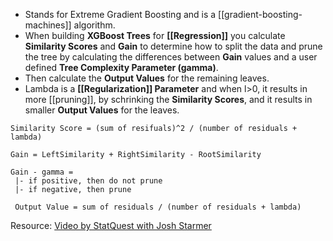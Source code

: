 - Stands for Extreme Gradient Boosting and is a [[gradient-boosting-machines]] algorithm.
- When building __XGBoost Trees__ for __[[Regression]]__ you calculate __Similarity Scores__ and __Gain__ to determine how to split the data and prune the tree by calculating the differences between __Gain__ values and a user defined __Tree Complexity Parameter (gamma)__.
- Then calculate the __Output Values__ for the remaining leaves.
- Lambda is a __[[Regularization]] Parameter__ and when l>0, it results in more [[pruning]], by schrinking the __Similarity Scores__, and it results in smaller __Output Values__ for the leaves.

```code
Similarity Score = (sum of resifuals)^2 / (number of residuals + lambda)

Gain = LeftSimilarity + RightSimilarity - RootSimilarity

Gain - gamma =
 |- if positive, then do not prune
 |- if negative, then prune

 Output Value = sum of residuals / (number of residuals + lambda)
```

Resource: [Video by StatQuest with Josh Starmer](https://www.youtube.com/watch?v=OtD8wVaFm6E&ab_channel=StatQuestwithJoshStarmer)